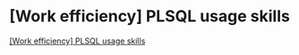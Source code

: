 # [Work efficiency] PLSQL usage skills
[[Work efficiency] PLSQL usage skills](https://aiwithcloud.com/2022/09/16/work_efficiency_plsql_usage_skills/)